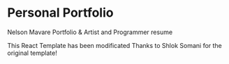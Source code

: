 # Personal Portfolio

Nelson Mavare Portfolio & Artist and Programmer resume


This React Template has been modificated
Thanks to Shlok Somani for the original template!


